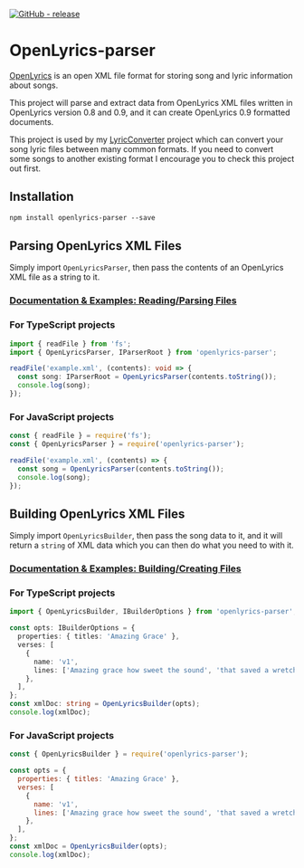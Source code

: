 [![GitHub - release](https://img.shields.io/github/v/release/FiniteLooper/OpenLyrics-parser?style=flat)](https://github.com/FiniteLooper/OpenLyrics-parser/releases/latest)

# OpenLyrics-parser
[OpenLyrics](https://openlyrics.org/) is an open XML file format for storing song and lyric information about songs.

This project will parse and extract data from OpenLyrics XML files written in OpenLyrics version 0.8 and 0.9, and it can create OpenLyrics 0.9 formatted documents.

This project is used by my [LyricConverter](htt://github.com/FiniteLooper/LyricConverter) project which can convert your song lyric files between many common formats. If you need to convert some songs to another existing format I encourage you to check this project out first.

## Installation

```txt
npm install openlyrics-parser --save
```

## Parsing OpenLyrics XML Files
Simply import `OpenLyricsParser`, then pass the contents of an OpenLyrics XML file as a string to it.

### [Documentation & Examples: Reading/Parsing Files](docs/Parser.md)

### For TypeScript projects
```typescript
import { readFile } from 'fs';
import { OpenLyricsParser, IParserRoot } from 'openlyrics-parser';

readFile('example.xml', (contents): void => {
  const song: IParserRoot = OpenLyricsParser(contents.toString());
  console.log(song);
});
```

### For JavaScript projects
```javascript
const { readFile } = require('fs');
const { OpenLyricsParser } = require('openlyrics-parser');

readFile('example.xml', (contents) => {
  const song = OpenLyricsParser(contents.toString());
  console.log(song);
});
```


## Building OpenLyrics XML Files
Simply import `OpenLyricsBuilder`, then pass the song data to it, and it will return a `string` of XML data which you can then do what you need to with it.

### [Documentation & Examples: Building/Creating Files](docs/Builder.md)

### For TypeScript projects
```typescript
import { OpenLyricsBuilder, IBuilderOptions } from 'openlyrics-parser';

const opts: IBuilderOptions = {
  properties: { titles: 'Amazing Grace' },
  verses: [
    {
      name: 'v1',
      lines: ['Amazing grace how sweet the sound', 'that saved a wretch like me'],
    },
  ],
};
const xmlDoc: string = OpenLyricsBuilder(opts);
console.log(xmlDoc);
```

### For JavaScript projects
```javascript
const { OpenLyricsBuilder } = require('openlyrics-parser');

const opts = {
  properties: { titles: 'Amazing Grace' },
  verses: [
    {
      name: 'v1',
      lines: ['Amazing grace how sweet the sound', 'that saved a wretch like me'],
    },
  ],
};
const xmlDoc = OpenLyricsBuilder(opts);
console.log(xmlDoc);
```

